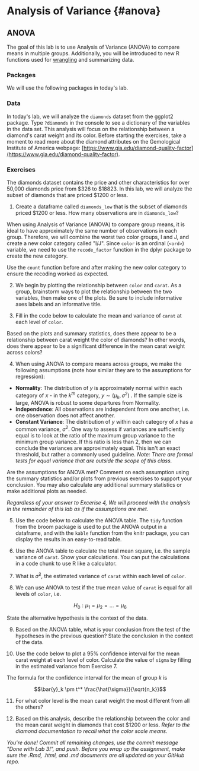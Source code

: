 # Analysis of Variance {#anova}


## ANOVA



The goal of this lab is to use Analysis of Variance (ANOVA) to compare means in multiple groups. Additionally, you will be introduced to new R functions used for [wrangling](https://en.wikipedia.org/wiki/Data_wrangling) and summarizing data.



### Packages

We will use the following packages in today's lab.



### Data 

In today's lab, we will analyze the `diamonds` dataset from the ggplot2 package. Type `?diamonds` in the console to see a dictionary of the variables in the data set. This analysis will focus on the relationship between a diamond's carat weight and its color. Before starting the exercises, take a moment to read more about the diamond attributes on the Gemological Institute of America webpage: [https://www.gia.edu/diamond-quality-factor](https://www.gia.edu/diamond-quality-factor).


### Exercises 

The diamonds dataset contains the price and other characteristics for over 50,000 diamonds price from $326 to $18823. In this lab, we will analyze the subset of diamonds that are priced $1200 or less. 

1. Create a dataframe called `diamonds_low` that is the subset of diamonds priced $1200 or less. How many observations are in `diamonds_low`? 

When using Analysis of Variance (ANOVA) to compare group means, it is ideal to have approximately the same number of observations in each group. Therefore, we will combine the worst two color groups, I and J, and create a new color category called "I/J". Since `color` is an ordinal (`<ord>`) variable, we need to use the `recode_factor` function in the dplyr package to create the new category. 

Use the `count` function before and after making the new color category to ensure the recoding worked as expected.








2. We begin by plotting the relationship between `color` and `carat`. As a group, brainstorm ways to plot the relationship between the two variables, then make one of the plots. Be sure to include informative axes labels and an informative title.

3. Fill in the code below to calculate the mean and variance of `carat` at each level of `color`. 





Based on the plots and summary statistics, does there appear to be a relationship between carat weight the color of diamonds? In other words, does there appear to be a significant difference in the mean carat weight across colors?

4. When using ANOVA to compare means across groups, we make the following assumptions (note how similar they are to the assumptions for regression): 

  - **Normality**: The distribution of $y$ is approximately normal within each category of $x$ - in the $k^{th}$ category, $y \sim (\mu_k, \sigma^2)$ . If the sample size is large, ANOVA is robust to some departures from Normality. 
  - **Independence**: All observations are independent from one another, i.e. one observation does not affect another.
  - **Constant Variance**: The distribution of $y$ within each category of $x$ has a common variance, $\sigma^2$. One way to assess if variances are sufficiently equal is to look at the ratio of the maximum group variance to the minimum group variance. If this ratio is less than 2, then we can conclude the variances are approximately equal. This isn't an exact threshold, but rather a commonly used guideline. *Note: There are formal tests for equal variance that are outside the scope of this class.*

Are the assumptions for ANOVA met? Comment on each assumption using the summary statistics and/or plots from previous exercises to support your conclusion. You may also calculate any additional summary statistics or make additional plots as needed.
  
*Regardless of your answer to Excerise 4, We will proceed with the analysis in the remainder of this lab as if the assumptions are met.*

5. Use the code below to calculate the ANOVA table. The `tidy` function from the broom package is used to put the ANOVA output in a dataframe, and with the `kable` function from the knitr package, you can display the results in an easy-to-read table.



6. Use the ANOVA table to calculate the total mean square, i.e. the sample variance of `carat`. Show your calculations. You can put the calculations in a code chunk to use R like a calculator. 

7. What is $\hat{\sigma}^2$, the estimated variance of `carat` within each level of `color`. 

8. We can use ANOVA to test if the true mean value of `carat` is equal for all levels of `color`, i.e. 

$$ H_0: \mu_1 = \mu_2 = \dots = \mu_6$$

State the alternative hypothesis is the context of the data. 

9. Based on the ANOVA table, what is your conclusion from the test of the hypotheses in the previous question? State the conclusion in the context of the data.

10. Use the code below to plot a 95% confidence interval for the mean carat weight at each level of color. Calculate the value of `sigma` by filling in the estimated variance from Exercise 7. 

The formula for the confidence interval for the mean of group $k$ is 





$$\bar{y}_k \pm t^* \frac{\hat{\sigma}}{\sqrt{n_k}}$$





11. For what color level is the mean carat weight the most different from all the others? 

12. Based on this analysis, describe the relationship between the color and the mean carat weight in diamonds that cost $1200 or less. *Refer to the diamond documentation to recall what the color scale means.*

*You're done! Commit all remaining changes, use the commit message "Done with Lab 3!", and push. Before you wrap up the assignment, make sure the .Rmd, .html, and .md documents are all updated on your GitHub repo.*
